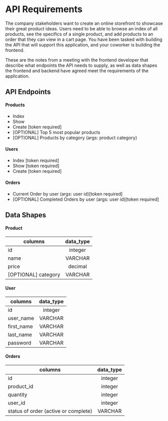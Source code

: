 # API Requirements
The company stakeholders want to create an online storefront to showcase their great product ideas. Users need to be able to browse an index of all products, see the specifics of a single product, and add products to an order that they can view in a cart page. You have been tasked with building the API that will support this application, and your coworker is building the frontend.

These are the notes from a meeting with the frontend developer that describe what endpoints the API needs to supply, as well as data shapes the frontend and backend have agreed meet the requirements of the application. 

## API Endpoints
#### Products
- Index 
- Show
- Create [token required]
- [OPTIONAL] Top 5 most popular products 
- [OPTIONAL] Products by category (args: product category)

#### Users
- Index [token required]
- Show [token required]
- Create [token required]

#### Orders
- Current Order by user (args: user id)[token required]
- [OPTIONAL] Completed Orders by user (args: user id)[token required]

## Data Shapes
#### Product
|columns | data_type|
|----------|:-------------:|
| id | integer|
| name| VARCHAR|
| price| decimal|
| [OPTIONAL] category |VARCHAR|

#### User
|columns | data_type |
|----------|:-------------:|
|id                |integer|
|user_name         |VARCHAR|
|first_name        |VARCHAR|
|last_name         |VARCHAR|
|password          |VARCHAR|

#### Orders
|columns                                         |data_type|
|----------|:-------------:|
|id                                              |integer|
|product_id                                      |integer|
|quantity                                        |integer|
|user_id                                         |integer|
|status of order (active or complete)            |VARCHAR|
